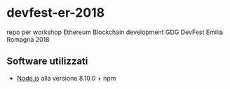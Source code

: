 # devfest-er-2018

repo per workshop Ethereum Blockchain development
GDG DevFest Emilia Romagna 2018


## Software utilizzati
- [Node.js](https://nodejs.org/en/) alla versione 8.10.0 + npm
